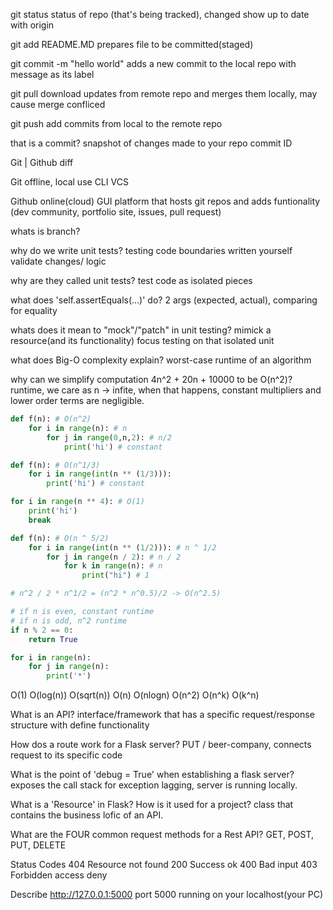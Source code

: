 git status
status of repo (that's being tracked), changed show up to date with origin

git add README.MD
prepares file to be committed(staged)


git commit -m "hello world"
adds a new commit to the local repo with message as its label


git pull
download updates from remote repo and merges them locally, may cause merge confliced


git push
add commits from local to the remote repo


that is a commit?
snapshot of changes made to your repo commit ID


Git | Github diff

Git 
offline, local use 
CLI 
VCS

Github
online(cloud)
GUI
platform that hosts git repos and adds funtionality (dev community, portfolio site, issues, pull request)


whats is branch?

why do we write unit tests?
testing code boundaries written yourself validate changes/ logic

why are they called unit tests?
test code as isolated pieces


what does 'self.assertEquals(...)' do?
2 args (expected, actual), comparing for equality


whats does it mean to "mock"/"patch" in unit testing?
mimick a resource(and its functionality)
focus testing on that isolated unit


what does Big-O complexity explain?
worst-case runtime of an algorithm

why can we simplify computation 4n^2 + 20n + 10000 to be O(n^2)?
runtime, we care as n -> infite, when that happens, constant multipliers and lower order terms are negligible.

```python
def f(n): # O(n^2)
    for i in range(n): # n
        for j in range(0,n,2): # n/2
            print('hi') # constant
```


```python
def f(n): # O(n^1/3)
    for i in range(int(n ** (1/3))):
        print('hi') # constant
```


```python 
for i in range(n ** 4): # O(1)
    print('hi')
    break
```

```python
def f(n): # O(n ^ 5/2)
    for i in range(int(n ** (1/2))): # n ^ 1/2
        for j in range(n / 2): # n / 2
            for k in range(n): # n
                print("hi") # 1

# n^2 / 2 * n^1/2 = (n^2 * n^0.5)/2 -> O(n^2.5)
```

```python
# if n is even, constant runtime
# if n is odd, n^2 runtime
if n % 2 == 0: 
    return True

for i in range(n):
    for j in range(n):
        print('*')
```


O(1) O(log(n)) O(sqrt(n)) O(n) O(nlogn) O(n^2) O(n^k) O(k^n)


What is an API?
interface/framework that has a specific request/response structure with define functionality

How dos a route work for a Flask server?
PUT / beer-company, connects request to its specific code



What is the point of 'debug = True' when establishing a flask server?
exposes the call stack for exception lagging, server is running locally.


What is a 'Resource' in Flask? How is it used for a project?
class that contains the business lofic of an API.


What are the FOUR common request methods for a Rest API?
GET, POST, PUT, DELETE

Status Codes
404 Resource not found
200 Success ok
400 Bad input
403 Forbidden access deny


Describe http://127.0.0.1:5000
port 5000 running on your localhost(your PC)
